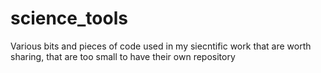 # science_tools
Various bits and pieces of code used in my siecntific work that are worth sharing, that are too small to have their own repository 

